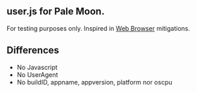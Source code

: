 ## user.js for Pale Moon.

For testing purposes only. Inspired in [Web Browser](https://git.nuegia.net/webbrowser.git/) mitigations.


## Differences

* No Javascript
* No UserAgent
* No buildID, appname, appversion, platform nor oscpu